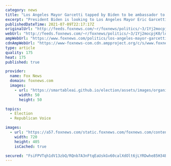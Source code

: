 ```yaml
---
category: news
title: "Los Angeles Mayor Garcetti tapped by Biden to be ambassador to India"
excerpt: "President Biden is looking to Los Angeles Mayor Eric Garcetti to be the next U.S. ambassador to India."
publishedDateTime: 2021-07-09T22:17:17Z
originalUrl: "http://feeds.foxnews.com/~r/foxnews/politics/~3/1Yj2mocpjK0/los-angeles-mayor-garcetti-biden-ambassador-india"
webUrl: "http://feeds.foxnews.com/~r/foxnews/politics/~3/1Yj2mocpjK0/los-angeles-mayor-garcetti-biden-ambassador-india"
ampWebUrl: "https://www.foxnews.com/politics/los-angeles-mayor-garcetti-biden-ambassador-india.amp"
cdnAmpWebUrl: "https://www-foxnews-com.cdn.ampproject.org/c/s/www.foxnews.com/politics/los-angeles-mayor-garcetti-biden-ambassador-india.amp"
type: article
quality: 175
heat: 175
published: true

provider:
  name: Fox News
  domain: foxnews.com
  images:
    - url: "https://smartableai.github.io/election/assets/images/organizations/foxnews.com-50x50.jpg"
      width: 50
      height: 50

topics:
  - Election
  - Republican Voice

images:
  - url: "https://a57.foxnews.com/static.foxnews.com/foxnews.com/content/uploads/2021/07/720/405/AP21183567372792-e1625868017453.jpg?ve=1&tl=1"
    width: 720
    height: 405
    isCached: true

secured: "FsiFPVTqh1dV13zbQ/RQnb7A3nFtqEaUskGv60calXdOlt6jLYRDwhe85H34EnachC1RiiBpNyTru4u60cNgQ+OFbRSFzV3oD+lETgh5Y+akE7Su4Jp2Vlj+17z7SvO0UDzIbdZs4VRXMNeYRq83iQH3YJwQEvfFCGp8RF06/Z0V4wLZeuKHQZznU4msMA4BBoWziaMxe1QQdtkbgzUMYHLrD7ZQ4RLtNuPSYr1abKQx6hpL69o56D1MSZD+nbIsv3aWbqexhS9eS0Y/xVO0s3bo55x3eVu7jFkQ+Lzpo8WSA2TX59rq0MKsghDponydfgPdPg8I6vN7+F9SbPseMedMVac7NP97TMQ9T31fbGs=;uO78+qVEVL/fdxBvC5jeTg=="
---
```


